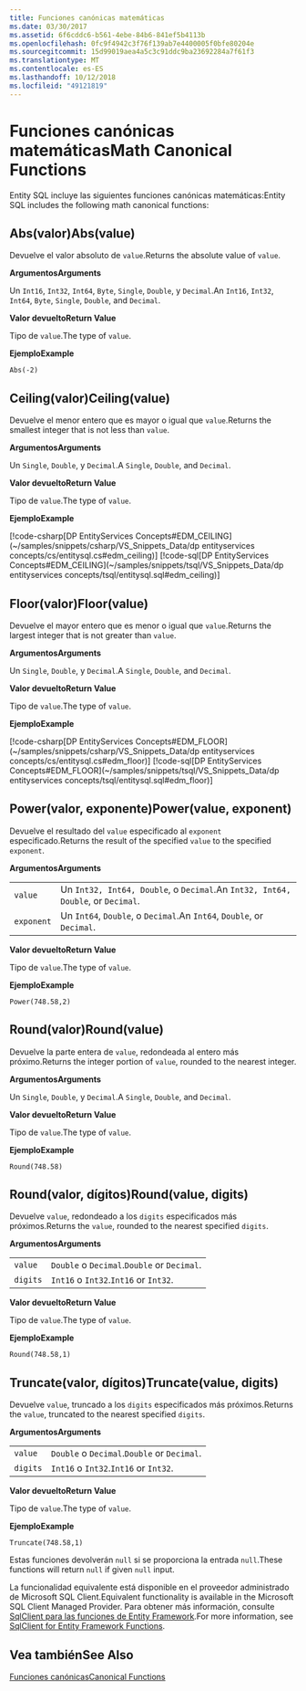 ```yaml
---
title: Funciones canónicas matemáticas
ms.date: 03/30/2017
ms.assetid: 6f6cddc6-b561-4ebe-84b6-841ef5b4113b
ms.openlocfilehash: 0fc9f4942c3f76f139ab7e4400005f0bfe80204e
ms.sourcegitcommit: 15d99019aea4a5c3c91ddc9ba23692284a7f61f3
ms.translationtype: MT
ms.contentlocale: es-ES
ms.lasthandoff: 10/12/2018
ms.locfileid: "49121819"
---
```

# <a name="math-canonical-functions"></a><span data-ttu-id="8af7f-102">Funciones canónicas matemáticas</span><span class="sxs-lookup"><span data-stu-id="8af7f-102">Math Canonical Functions</span></span>

<span data-ttu-id="8af7f-103">Entity SQL incluye las siguientes funciones canónicas matemáticas:</span><span class="sxs-lookup"><span data-stu-id="8af7f-103">Entity SQL includes the following math canonical functions:</span></span>
  
## <a name="absvalue"></a><span data-ttu-id="8af7f-104">Abs(valor)</span><span class="sxs-lookup"><span data-stu-id="8af7f-104">Abs(value)</span></span>

<span data-ttu-id="8af7f-105">Devuelve el valor absoluto de `value`.</span><span class="sxs-lookup"><span data-stu-id="8af7f-105">Returns the absolute value of `value`.</span></span>

<span data-ttu-id="8af7f-106">**Argumentos**</span><span class="sxs-lookup"><span data-stu-id="8af7f-106">**Arguments**</span></span>

<span data-ttu-id="8af7f-107">Un `Int16`, `Int32`, `Int64`, `Byte`, `Single`, `Double`, y `Decimal`.</span><span class="sxs-lookup"><span data-stu-id="8af7f-107">An `Int16`, `Int32`, `Int64`, `Byte`, `Single`, `Double`, and `Decimal`.</span></span>

<span data-ttu-id="8af7f-108">**Valor devuelto**</span><span class="sxs-lookup"><span data-stu-id="8af7f-108">**Return Value**</span></span>

<span data-ttu-id="8af7f-109">Tipo de `value`.</span><span class="sxs-lookup"><span data-stu-id="8af7f-109">The type of `value`.</span></span>

<span data-ttu-id="8af7f-110">**Ejemplo**</span><span class="sxs-lookup"><span data-stu-id="8af7f-110">**Example**</span></span>

`Abs(-2)`

## <a name="ceilingvalue"></a><span data-ttu-id="8af7f-111">Ceiling(valor)</span><span class="sxs-lookup"><span data-stu-id="8af7f-111">Ceiling(value)</span></span>

<span data-ttu-id="8af7f-112">Devuelve el menor entero que es mayor o igual que `value`.</span><span class="sxs-lookup"><span data-stu-id="8af7f-112">Returns the smallest integer that is not less than `value`.</span></span>

<span data-ttu-id="8af7f-113">**Argumentos**</span><span class="sxs-lookup"><span data-stu-id="8af7f-113">**Arguments**</span></span>

<span data-ttu-id="8af7f-114">Un `Single`, `Double`, y `Decimal`.</span><span class="sxs-lookup"><span data-stu-id="8af7f-114">A `Single`, `Double`, and `Decimal`.</span></span>

<span data-ttu-id="8af7f-115">**Valor devuelto**</span><span class="sxs-lookup"><span data-stu-id="8af7f-115">**Return Value**</span></span>

<span data-ttu-id="8af7f-116">Tipo de `value`.</span><span class="sxs-lookup"><span data-stu-id="8af7f-116">The type of `value`.</span></span>

<span data-ttu-id="8af7f-117">**Ejemplo**</span><span class="sxs-lookup"><span data-stu-id="8af7f-117">**Example**</span></span>

[!code-csharp[DP EntityServices Concepts#EDM_CEILING](~/samples/snippets/csharp/VS_Snippets_Data/dp entityservices concepts/cs/entitysql.cs#edm_ceiling)]
[!code-sql[DP EntityServices Concepts#EDM_CEILING](~/samples/snippets/tsql/VS_Snippets_Data/dp entityservices concepts/tsql/entitysql.sql#edm_ceiling)]

## <a name="floorvalue"></a><span data-ttu-id="8af7f-118">Floor(valor)</span><span class="sxs-lookup"><span data-stu-id="8af7f-118">Floor(value)</span></span>

<span data-ttu-id="8af7f-119">Devuelve el mayor entero que es menor o igual que `value`.</span><span class="sxs-lookup"><span data-stu-id="8af7f-119">Returns the largest integer that is not greater than `value`.</span></span>

<span data-ttu-id="8af7f-120">**Argumentos**</span><span class="sxs-lookup"><span data-stu-id="8af7f-120">**Arguments**</span></span>

<span data-ttu-id="8af7f-121">Un `Single`, `Double`, y `Decimal`.</span><span class="sxs-lookup"><span data-stu-id="8af7f-121">A `Single`, `Double`, and `Decimal`.</span></span>

<span data-ttu-id="8af7f-122">**Valor devuelto**</span><span class="sxs-lookup"><span data-stu-id="8af7f-122">**Return Value**</span></span>

<span data-ttu-id="8af7f-123">Tipo de `value`.</span><span class="sxs-lookup"><span data-stu-id="8af7f-123">The type of `value`.</span></span>

<span data-ttu-id="8af7f-124">**Ejemplo**</span><span class="sxs-lookup"><span data-stu-id="8af7f-124">**Example**</span></span>

[!code-csharp[DP EntityServices Concepts#EDM_FLOOR](~/samples/snippets/csharp/VS_Snippets_Data/dp entityservices concepts/cs/entitysql.cs#edm_floor)]
[!code-sql[DP EntityServices Concepts#EDM_FLOOR](~/samples/snippets/tsql/VS_Snippets_Data/dp entityservices concepts/tsql/entitysql.sql#edm_floor)]

## <a name="powervalue-exponent"></a><span data-ttu-id="8af7f-125">Power(valor, exponente)</span><span class="sxs-lookup"><span data-stu-id="8af7f-125">Power(value, exponent)</span></span>

<span data-ttu-id="8af7f-126">Devuelve el resultado del `value` especificado al `exponent` especificado.</span><span class="sxs-lookup"><span data-stu-id="8af7f-126">Returns the result of the specified `value` to the specified `exponent`.</span></span>

<span data-ttu-id="8af7f-127">**Argumentos**</span><span class="sxs-lookup"><span data-stu-id="8af7f-127">**Arguments**</span></span>

|  |  |
|--|--|
|`value` | <span data-ttu-id="8af7f-128">Un `Int32, Int64, Double`, o `Decimal`.</span><span class="sxs-lookup"><span data-stu-id="8af7f-128">An `Int32, Int64, Double`, or `Decimal`.</span></span> |
|`exponent` | <span data-ttu-id="8af7f-129">Un `Int64`, `Double`, o `Decimal`.</span><span class="sxs-lookup"><span data-stu-id="8af7f-129">An `Int64`, `Double`, or `Decimal`.</span></span> |

<span data-ttu-id="8af7f-130">**Valor devuelto**</span><span class="sxs-lookup"><span data-stu-id="8af7f-130">**Return Value**</span></span>

<span data-ttu-id="8af7f-131">Tipo de `value`.</span><span class="sxs-lookup"><span data-stu-id="8af7f-131">The type of `value`.</span></span>

<span data-ttu-id="8af7f-132">**Ejemplo**</span><span class="sxs-lookup"><span data-stu-id="8af7f-132">**Example**</span></span>

`Power(748.58,2)`

## <a name="roundvalue"></a><span data-ttu-id="8af7f-133">Round(valor)</span><span class="sxs-lookup"><span data-stu-id="8af7f-133">Round(value)</span></span>

<span data-ttu-id="8af7f-134">Devuelve la parte entera de `value`, redondeada al entero más próximo.</span><span class="sxs-lookup"><span data-stu-id="8af7f-134">Returns the integer portion of `value`, rounded to the nearest integer.</span></span>

<span data-ttu-id="8af7f-135">**Argumentos**</span><span class="sxs-lookup"><span data-stu-id="8af7f-135">**Arguments**</span></span>

<span data-ttu-id="8af7f-136">Un `Single`, `Double`, y `Decimal`.</span><span class="sxs-lookup"><span data-stu-id="8af7f-136">A `Single`, `Double`, and `Decimal`.</span></span>

<span data-ttu-id="8af7f-137">**Valor devuelto**</span><span class="sxs-lookup"><span data-stu-id="8af7f-137">**Return Value**</span></span>

<span data-ttu-id="8af7f-138">Tipo de `value`.</span><span class="sxs-lookup"><span data-stu-id="8af7f-138">The type of `value`.</span></span>

<span data-ttu-id="8af7f-139">**Ejemplo**</span><span class="sxs-lookup"><span data-stu-id="8af7f-139">**Example**</span></span>

`Round(748.58)`

## <a name="roundvalue-digits"></a><span data-ttu-id="8af7f-140">Round(valor, dígitos)</span><span class="sxs-lookup"><span data-stu-id="8af7f-140">Round(value, digits)</span></span>

<span data-ttu-id="8af7f-141">Devuelve `value`, redondeado a los `digits` especificados más próximos.</span><span class="sxs-lookup"><span data-stu-id="8af7f-141">Returns the `value`, rounded to the nearest specified `digits`.</span></span>

<span data-ttu-id="8af7f-142">**Argumentos**</span><span class="sxs-lookup"><span data-stu-id="8af7f-142">**Arguments**</span></span>

|  |  |
|--|--|
|`value`|<span data-ttu-id="8af7f-143">`Double` o `Decimal`.</span><span class="sxs-lookup"><span data-stu-id="8af7f-143">`Double` or `Decimal`.</span></span>|
|`digits`|<span data-ttu-id="8af7f-144">`Int16` o `Int32`.</span><span class="sxs-lookup"><span data-stu-id="8af7f-144">`Int16` or `Int32`.</span></span>|

<span data-ttu-id="8af7f-145">**Valor devuelto**</span><span class="sxs-lookup"><span data-stu-id="8af7f-145">**Return Value**</span></span>

<span data-ttu-id="8af7f-146">Tipo de `value`.</span><span class="sxs-lookup"><span data-stu-id="8af7f-146">The type of `value`.</span></span>

<span data-ttu-id="8af7f-147">**Ejemplo**</span><span class="sxs-lookup"><span data-stu-id="8af7f-147">**Example**</span></span>

`Round(748.58,1)`

## <a name="truncatevalue-digits"></a><span data-ttu-id="8af7f-148">Truncate(valor, dígitos)</span><span class="sxs-lookup"><span data-stu-id="8af7f-148">Truncate(value, digits)</span></span>

<span data-ttu-id="8af7f-149">Devuelve `value`, truncado a los `digits` especificados más próximos.</span><span class="sxs-lookup"><span data-stu-id="8af7f-149">Returns the `value`, truncated to the nearest specified `digits`.</span></span>

<span data-ttu-id="8af7f-150">**Argumentos**</span><span class="sxs-lookup"><span data-stu-id="8af7f-150">**Arguments**</span></span>

|  |  |
|--|--|
|`value`|<span data-ttu-id="8af7f-151">`Double` o `Decimal`.</span><span class="sxs-lookup"><span data-stu-id="8af7f-151">`Double` or `Decimal`.</span></span>|
|`digits`|<span data-ttu-id="8af7f-152">`Int16` o `Int32`.</span><span class="sxs-lookup"><span data-stu-id="8af7f-152">`Int16` or `Int32`.</span></span>|

<span data-ttu-id="8af7f-153">**Valor devuelto**</span><span class="sxs-lookup"><span data-stu-id="8af7f-153">**Return Value**</span></span>

<span data-ttu-id="8af7f-154">Tipo de `value`.</span><span class="sxs-lookup"><span data-stu-id="8af7f-154">The type of `value`.</span></span>

<span data-ttu-id="8af7f-155">**Ejemplo**</span><span class="sxs-lookup"><span data-stu-id="8af7f-155">**Example**</span></span>

`Truncate(748.58,1)`  
  
 <span data-ttu-id="8af7f-156">Estas funciones devolverán `null` si se proporciona la entrada `null`.</span><span class="sxs-lookup"><span data-stu-id="8af7f-156">These functions will return `null` if given `null` input.</span></span>  
  
 <span data-ttu-id="8af7f-157">La funcionalidad equivalente está disponible en el proveedor administrado de Microsoft SQL Client.</span><span class="sxs-lookup"><span data-stu-id="8af7f-157">Equivalent functionality is available in the Microsoft SQL Client Managed Provider.</span></span> <span data-ttu-id="8af7f-158">Para obtener más información, consulte [SqlClient para las funciones de Entity Framework](../../../../../../docs/framework/data/adonet/ef/sqlclient-for-ef-functions.md).</span><span class="sxs-lookup"><span data-stu-id="8af7f-158">For more information, see [SqlClient for Entity Framework Functions](../../../../../../docs/framework/data/adonet/ef/sqlclient-for-ef-functions.md).</span></span>  
  
## <a name="see-also"></a><span data-ttu-id="8af7f-159">Vea también</span><span class="sxs-lookup"><span data-stu-id="8af7f-159">See Also</span></span>  
 [<span data-ttu-id="8af7f-160">Funciones canónicas</span><span class="sxs-lookup"><span data-stu-id="8af7f-160">Canonical Functions</span></span>](../../../../../../docs/framework/data/adonet/ef/language-reference/canonical-functions.md)
